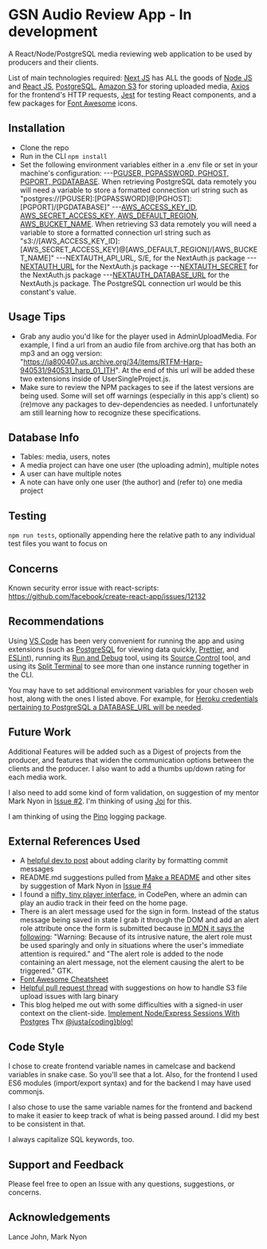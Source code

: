# GSN Audio Review App - In development

A React/Node/PostgreSQL media reviewing web application to be used by producers and their clients.

List of main technologies required: [Next JS](https://nextjs.org/) has ALL the goods of [Node JS](https://nodejs.org) and [React JS](https://reactjs.org/), [PostgreSQL](https://www.postgresql.org/), [Amazon S3](https://aws.amazon.com/s3/) for storing uploaded media, [Axios](https://axios-http.com/docs/intro) for the frontend's HTTP requests, [Jest](https://jestjs.io/) for testing React components, and a few packages for [Font Awesome](https://cdnjs.com/libraries/font-awesome) icons.

## Installation

- Clone the repo
- Run in the CLI `npm install`
- Set the following environment variables either in a .env file or set in your machine's configuration:
---[PGUSER, PGPASSWORD, PGHOST, PGPORT, PGDATABASE](https://www.postgresql.org/docs/current/libpq-envars.html). When retrieving PostgreSQL data remotely you will need a variable to store a formatted connection url string such as "postgres://[PGUSER]:[PGPASSWORD]@[PGHOST]:[PGPORT]/[PGDATABASE]"
---[AWS_ACCESS_KEY_ID, AWS_SECRET_ACCESS_KEY, AWS_DEFAULT_REGION, AWS_BUCKET_NAME](https://docs.aws.amazon.com/sdk-for-javascript/v2/developer-guide/loading-node-credentials-environment.html). When retrieving S3 data remotely you will need a variable to store a formatted connection url string such as "s3://[AWS_ACCESS_KEY_ID]:[AWS_SECRET_ACCESS_KEY]@[AWS_DEFAULT_REGION]/[AWS_BUCKET_NAME]"
---NEXTAUTH_API_URL, S/E, for the NextAuth.js package
---[NEXTAUTH_URL](https://next-auth.js.org/getting-started/example) for the NextAuth.js package
---[NEXTAUTH_SECRET](https://next-auth.js.org/getting-started/example) for the NextAuth.js package
---[NEXTAUTH_DATABASE_URL](https://next-auth.js.org/getting-started/example) for the NextAuth.js package. The PostgreSQL connection url would be this constant's value.

## Usage Tips

- Grab any audio you'd like for the player used in AdminUploadMedia. For example, I find a url from an audio file from archive.org that has both an mp3 and an ogg version: "https://ia800407.us.archive.org/34/items/RTFM-Harp-940531/940531_harp_01_ITH". At the end of this url will be added these two extensions inside of UserSingleProject.js.
- Make sure to review the NPM packages to see if the latest versions are being used. Some will set off warnings (especially in this app's client) so (re)move any packages to dev-dependencies as needed. I unfortunately am still learning how to recognize these specifications.

## Database Info

- Tables: media, users, notes
- A media project can have one user (the uploading admin), multiple notes
- A user can have multiple notes
- A note can have only one user (the author) and (refer to) one media project

## Testing

`npm run tests`, optionally appending here the relative path to any individual test files you want to focus on

## Concerns

Known security error issue with react-scripts: https://github.com/facebook/create-react-app/issues/12132

## Recommendations

Using [VS Code](https://code.visualstudio.com/) has been very convenient for running the app and using extensions (such as [PostgreSQL](https://marketplace.visualstudio.com/items?itemName=ckolkman.vscode-postgres) for viewing data quickly, [Prettier](https://marketplace.visualstudio.com/items?itemName=esbenp.prettier-vscode), and [ESLint](https://marketplace.visualstudio.com/items?itemName=dbaeumer.vscode-eslint)), running its [Run and Debug](https://code.visualstudio.com/docs/editor/debugging#_run-and-debug-view) tool, using its [Source Control](https://code.visualstudio.com/docs/editor/versioncontrol#_scm-providers) tool, and using its [Split Terminal](https://code.visualstudio.com/docs/terminal/basics#_grouping) to see more than one instance running together in the CLI.

You may have to set additional environment variables for your chosen web host, along with the ones I listed above. For example, for [Heroku credentials pertaining to PostgreSQL a DATABASE_URL will be needed](https://devcenter.heroku.com/articles/heroku-postgresql).

## Future Work

Additional Features will be added such as a Digest of projects from the producer, and features that widen the communication options between the clients and the producer. I also want to add a thumbs up/down rating for each media work.

I also need to add some kind of form validation, on suggestion of my mentor Mark Nyon in [Issue #2](https://github.com/Githubbubber/gsn-audio-review-app/issues/2). I'm thinking of using [Joi](https://joi.dev/api/?v=17.4.0) for this.

I am thinking of using the [Pino](https://www.npmjs.com/package/pino) logging package.

## External References Used

- A [helpful dev.to post](https://dev.to/i5han3/git-commit-message-convention-that-you-can-follow-1709) about adding clarity by formatting commit messages
- README.md suggestions pulled from [Make a README](https://readthedocs.org/) and other sites by suggestion of Mark Nyon in [Issue #4](https://github.com/Githubbubber/gsn-audio-review-app/issues/4)
- I found a [nifty, tiny player interface](https://codepen.io/websitebeaver/pen/vKdWxW?editors=0010), in CodePen, where an admin can play an audio track in their feed on the home page.
- There is an alert message used for the sign in form. Instead of the status message being saved in state I grab it through the DOM and add an alert role attribute once the form is submitted because [in MDN it says the following](https://developer.mozilla.org/en-US/docs/Web/Accessibility/ARIA/Roles/alert_role#description): "Warning: Because of its intrusive nature, the alert role must be used sparingly and only in situations where the user's immediate attention is required." and "The alert role is added to the node containing an alert message, not the element causing the alert to be triggered." GTK.
- [Font Awesome Cheatsheet](https://fontawesome.com/v5/cheatsheet)
- [Helpful pull request thread](https://github.com/aws/aws-sdk-js/issues/2961) with suggestions on how to handle S3 file upload issues with larg binary
- This blog helped me out with some difficulties with a signed-in user context on the client-side. [Implement Node/Express Sessions With Postgres](https://justacoding.blog/implement-node-express-sessions-with-postgres/) Thx [@justa{coding}blog!](https://twitter.com/justacodingblog)

## Code Style

I chose to create frontend variable names in camelcase and backend variables in snake case. So you'll see that a lot. Also, for the frontend I used ES6 modules (import/export syntax) and for the backend I may have used commonjs.

I also chose to use the same variable names for the frontend and backend to make it easier to keep track of what is being passed around. I did my best to be consistent in that.

I always capitalize SQL keywords, too.

## Support and Feedback

Please feel free to open an Issue with any questions, suggestions, or concerns.

## Acknowledgements

Lance John, Mark Nyon
